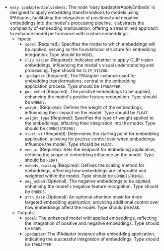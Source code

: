 - `easy ipadapterApplyEmbeds`: The node 'easy ipadapterApplyEmbeds' is designed to apply embedding transformations to models using IPAdapter, facilitating the integration of positional and negative embeddings into the model's processing pipeline. It abstracts the complexity of embedding manipulation, offering a streamlined approach to enhance model performance with custom embeddings.
    - Inputs:
        - `model` (Required): Specifies the model to which embeddings will be applied, serving as the foundational structure for embedding integration. Type should be `MODEL`.
        - `clip_vision` (Required): Indicates whether to apply CLIP vision embeddings, influencing the model's visual understanding and processing. Type should be `CLIP_VISION`.
        - `ipadapter` (Required): The IPAdapter instance used for embedding transformations, central to the embedding application process. Type should be `IPADAPTER`.
        - `pos_embed` (Required): The positive embeddings to be applied, enhancing the model's positive feature recognition. Type should be `EMBEDS`.
        - `weight` (Required): Defines the weight of the embeddings, influencing their impact on the model. Type should be `FLOAT`.
        - `weight_type` (Required): Specifies the type of weight applied to the embeddings, affecting their integration into the model. Type should be `COMBO[STRING]`.
        - `start_at` (Required): Determines the starting point for embedding application, allowing for precise control over when embeddings influence the model. Type should be `FLOAT`.
        - `end_at` (Required): Sets the endpoint for embedding application, defining the scope of embedding influence on the model. Type should be `FLOAT`.
        - `embeds_scaling` (Required): Defines the scaling method for embeddings, affecting how embeddings are integrated and weighted within the model. Type should be `COMBO[STRING]`.
        - `neg_embed` (Optional): The negative embeddings to be applied, enhancing the model's negative feature recognition. Type should be `EMBEDS`.
        - `attn_mask` (Optional): An optional attention mask for more targeted embedding application, providing additional control over how embeddings affect the model. Type should be `MASK`.
    - Outputs:
        - `model`: The enhanced model with applied embeddings, reflecting the integration of positive and negative embeddings. Type should be `MODEL`.
        - `ipadapter`: The IPAdapter instance after embedding application, indicating the successful integration of embeddings. Type should be `IPADAPTER`.
